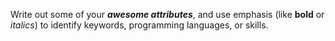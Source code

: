 Write out some of your **_awesome attributes_**, and use emphasis (like **bold** or *italics*) to identify keywords, programming languages, or skills. 
